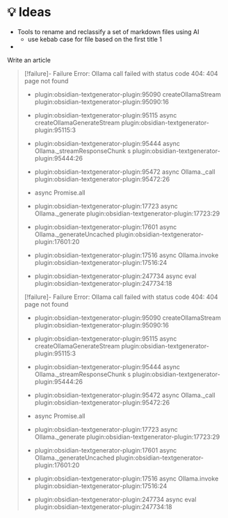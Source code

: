 # 💡 Ideas

- Tools to rename and reclassify a set of markdown files using AI
	- use kebab case for file based on the first title 1
- 

Write an article
> [!failure]- Failure 
>   Error: Ollama call failed with status code 404: 404 page not found
>   
>   - plugin:obsidian-textgenerator-plugin:95090 createOllamaStream
>     plugin:obsidian-textgenerator-plugin:95090:16
>   
>   - plugin:obsidian-textgenerator-plugin:95115 async createOllamaGenerateStream
>     plugin:obsidian-textgenerator-plugin:95115:3
>   
>   - plugin:obsidian-textgenerator-plugin:95444 async Ollama._streamResponseChunk    s
>     plugin:obsidian-textgenerator-plugin:95444:26
>   
>   - plugin:obsidian-textgenerator-plugin:95472 async Ollama._call
>     plugin:obsidian-textgenerator-plugin:95472:26
>   
>   - async Promise.all
>   
>   - plugin:obsidian-textgenerator-plugin:17723 async Ollama._generate
>     plugin:obsidian-textgenerator-plugin:17723:29
>   
>   - plugin:obsidian-textgenerator-plugin:17601 async Ollama._generateUncached
>     plugin:obsidian-textgenerator-plugin:17601:20
>   
>   - plugin:obsidian-textgenerator-plugin:17516 async Ollama.invoke
>     plugin:obsidian-textgenerator-plugin:17516:24
>   
>   - plugin:obsidian-textgenerator-plugin:247734 async eval
>     plugin:obsidian-textgenerator-plugin:247734:18
>   
>  
> [!failure]- Failure 
>   Error: Ollama call failed with status code 404: 404 page not found
>   
>   - plugin:obsidian-textgenerator-plugin:95090 createOllamaStream
>     plugin:obsidian-textgenerator-plugin:95090:16
>   
>   - plugin:obsidian-textgenerator-plugin:95115 async createOllamaGenerateStream
>     plugin:obsidian-textgenerator-plugin:95115:3
>   
>   - plugin:obsidian-textgenerator-plugin:95444 async Ollama._streamResponseChunk    s
>     plugin:obsidian-textgenerator-plugin:95444:26
>   
>   - plugin:obsidian-textgenerator-plugin:95472 async Ollama._call
>     plugin:obsidian-textgenerator-plugin:95472:26
>   
>   - async Promise.all
>   
>   - plugin:obsidian-textgenerator-plugin:17723 async Ollama._generate
>     plugin:obsidian-textgenerator-plugin:17723:29
>   
>   - plugin:obsidian-textgenerator-plugin:17601 async Ollama._generateUncached
>     plugin:obsidian-textgenerator-plugin:17601:20
>   
>   - plugin:obsidian-textgenerator-plugin:17516 async Ollama.invoke
>     plugin:obsidian-textgenerator-plugin:17516:24
>   
>   - plugin:obsidian-textgenerator-plugin:247734 async eval
>     plugin:obsidian-textgenerator-plugin:247734:18
>   
>  
